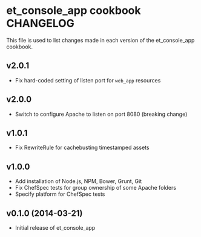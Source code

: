 et_console_app cookbook CHANGELOG
============================
This file is used to list changes made in each version of the et_console_app cookbook.

v2.0.1
------
- Fix hard-coded setting of listen port for `web_app` resources

v2.0.0
------
- Switch to configure Apache to listen on port 8080 (breaking change)

v1.0.1
------
- Fix RewriteRule for cachebusting timestamped assets

v1.0.0
------
- Add installation of Node.js, NPM, Bower, Grunt, Git
- Fix ChefSpec tests for group ownership of some Apache folders
- Specify platform for ChefSpec tests

v0.1.0 (2014-03-21)
-------------------
- Initial release of et_console_app

